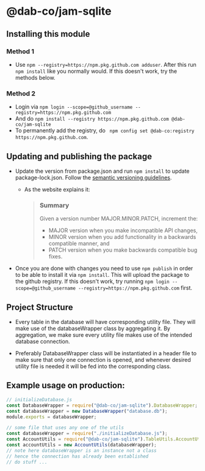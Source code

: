 # @dab-co/jam-sqlite

## Installing this module

### Method 1

- Use ```npm --registry=https://npm.pkg.github.com adduser```. After this run ```npm install``` like you normally would.
  If this doesn't work, try the methods below.

### Method 2

- Login via ```npm login --scope=@github_username --registry=https://npm.pkg.github.com```
- And do ```npm install --registry https://npm.pkg.github.com @dab-co/jam-sqlite```
- To permanently add the registry, do ``` npm config set @dab-co:registry https://npm.pkg.github.com```.

## Updating and publishing the package

- Update the version from package.json and run ```npm install``` to update package-lock.json. Follow
  the [semantic versioning guidelines](https://semver.org/).
    - As the website explains it:
      > ### Summary 
      > Given a version number MAJOR.MINOR.PATCH, increment the:
      > - MAJOR version when you make incompatible API changes,
      > - MINOR version when you add functionality in a backwards compatible manner, and
      > - PATCH version when you make backwards compatible bug fixes.

- Once you are done with changes you need to use ```npm publish``` in order to be able to install it
  via ```npm install```. This will upload the package to the github registry. If this doesn't work, try
  running ```npm login --scope=@github_username --registry=https://npm.pkg.github.com``` first.
  
## Project Structure
- Every table in the database will have corresponding utility file. They will make use of the databaseWrapper class
by aggregating it. By aggregation, we make sure every utility file makes use of the intended database connection.
  
- Preferably DatabaseWrapper class will be instantiated in a header file to make sure that only one connection is opened,
and whenever desired utility file is needed it will be fed into the corresponding class.
  
## Example usage on production:
  
```javascript
// initializeDatabase.js
const DatabaseWrapper = require("@dab-co/jam-sqlite").DatabaseWrapper;
const databaseWrapper = new DatabaseWrapper("database.db");
module.exports = databaseWrapper;
```
  
```javascript
// some file that uses any one of the utils
const databaseWrapper = require("./initializeDatabase.js");
const AccountUtils = require("@dab-co/jam-sqlite").TableUtils.AccountUtils;
const accountUtils = new AccountUtils(databaseWrapper);
// note here databaseWrapper is an instance not a class
// hence the connection has already been established
// do stuff ...
```
